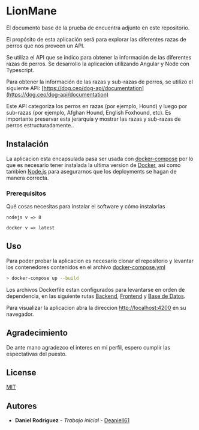 # LionMane
El documento base de la prueba de encuentra adjunto en este repositorio.

El
propósito de esta aplicación será para explorar las diferentes razas de perros que nos
proveen un API.

Se utiliza el API que se indico para obtener la información de las
diferentes razas de perros. Se desarrollo la aplicación
utilizando Angular y Node con Typescript.

Para obtener la información de las razas y sub-razas de perros, se utilizo el siguiente
API: 
[https://dog.ceo/dog-api/documentation](https://dog.ceo/dog-api/documentation)

Este API categoriza los perros en razas (por ejemplo, Hound) y luego por sub-razas
(por ejemplo, Afghan Hound, English Foxhound, etc). Es importante preservar esta
jerarquía y mostrar las razas y sub-razas de perros estructuradamente..

## Instalación
La aplicacion esta encapsulada pasa ser usada con [docker-compose](https://docs.docker.com/compose/) por lo que es necesario tener instalada la ultima version de [Docker](https://www.docker.com/products/docker-desktop), asi como tambien [Node.js](https://nodejs.org/es/download/) para asegurarnos que los deployments se hagan de manera correcta.
### Prerequisitos

Qué cosas necesitas para instalar el software y cómo instalarlas

```
nodejs v => 8
```
```
docker v => latest
```
## Uso
Para poder probar la aplicacion es necesario clonar el repositorio y levantar los contenedores contenidos en el archivo [docker-compose.yml](https://docs.docker.com/compose/compose-file/)
```bash
> docker-compose up --build
```
Los archivos Dockerfile estan configurados para levantarse en orden de dependencia, en las siguiente rutas [Backend](http://localhost:8000), [Frontend](http://localhost:4200) y [Base de Datos](http://localhost:33060).

Para visualizar la aplicacion abra la direccion [http://localhost:4200](http://localhost:4200) en su navegador.

## Agradecimiento
De ante mano agradezco el interes en mi perfil, espero cumplir las espectativas del puesto.

## License
[MIT](https://choosealicense.com/licenses/mit/)

## Autores

* **Daniel Rodriguez** - *Trabajo inicial* - [Deaniell61](https://github.com/Deaniell61)
